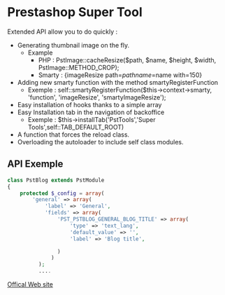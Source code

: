 # Prestashop Super Tool

Extended API allow you to do quickly : 

* Generating thumbnail image on the fly.
  * Example
    * PHP : PstImage::cacheResize($path, $name, $height, $width, PstImage::METHOD_CROP);
    * Smarty : {imageResize path=$path name=$name with=150}
* Adding new smarty function with the method smartyRegisterFunction
  * Exemple : self::smartyRegisterFunction($this->context->smarty, 'function', 'imageResize', 'smartyImageResize');
* Easy installation of hooks thanks to a simple array
* Easy Installation tab in the navigation of backoffice
  * Exemple : $this->installTab('PstTools','Super Tools',self::TAB_DEFAULT_ROOT)
* A function that forces the reload class.
* Overloading the autoloader to include self class modules.

## API Exemple

```php
class PstBlog extends PstModule
{
    protected $_config = array(
        'general' => array(
            'label' => 'General',
            'fields' => array(
                'PST_PSTBLOG_GENERAL_BLOG_TITLE' => array(
                    'type' => 'text_lang',
                    'default_value' => '',
                    'label' => 'Blog title',

                )
              )
          );
          ....
```


[Offical Web site](http://prestasupertool.com/en/accueil/1-pst-api.html)
